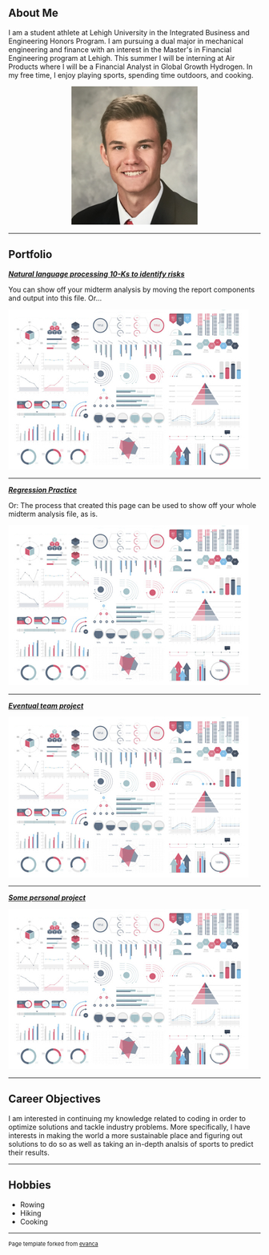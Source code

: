 ## About Me

I am a student athlete at Lehigh University in the Integrated Business and Engineering Honors Program. I am pursuing a dual major in mechanical engineering and finance with an interest in the Master's in Financial Engineering program at Lehigh. This summer I will be interning at Air Products where I will be a Financial Analyst in Global Growth Hydrogen. In my free time, I enjoy playing sports, spending time outdoors, and cooking.

<!-- Upload your own photo and change the path -->

<p style="text-align:center;">
  <img class="img-circle" src="https://github.com/Brandon4106/Brandon4106.github.io/raw/master/images/Headshot.jpg" width="50%">
</p>


---

## Portfolio

<!-- You can link to other websites, PDFs in this repo, and other pages in this repo -->

_**[Natural language processing 10-Ks to identify risks](midterm_summary)**_

You can show off your midterm analysis by moving the report components and output into this file. Or...

<img src="images/dummy_thumbnail.jpg?raw=true"/>

---

_**[Regression Practice](Regression_practice)**_

Or: The process that created this page can be used to show off your whole midterm analysis file, as is.

<img src="images/dummy_thumbnail.jpg?raw=true"/>

---

_**[Eventual team project](https://donbowen.github.io/teamproject/)**_

<img src="images/dummy_thumbnail.jpg?raw=true"/>

---

_**[Some personal project](/pdf/sample_presentation.pdf)**_

<img src="images/dummy_thumbnail.jpg?raw=true"/>

---

## Career Objectives

I am interested in continuing my knowledge related to coding in order to optimize solutions and tackle industry problems. More specifically, I have interests in making the world a more sustainable place and figuring out solutions to do so as well as taking an in-depth analsis of sports to predict their results. 


---

## Hobbies

- Rowing
- Hiking
- Cooking

---
<p style="font-size:11px">Page template forked from <a href="https://github.com/evanca/quick-portfolio">evanca</a></p>
<!-- Remove above link if you don't want to attibute -->
